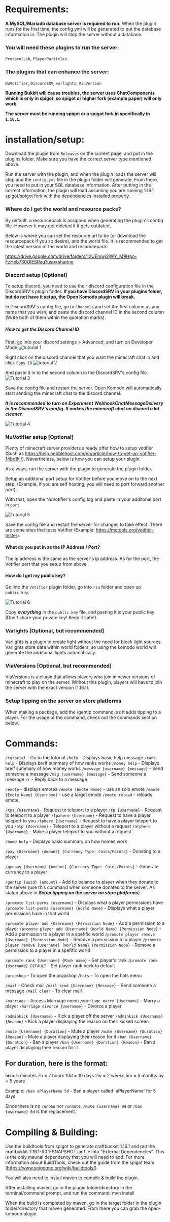 # Requirements:
**A MySQL/Mariadb database server is required to run.** When the plugin runs for the first time, the config.yml will be generated to put the database information in. The plugin will stop the server without a database.

### You will need these plugins to run the server:
`ProtocolLib`, `PlayerParticles`

### The plugins that can enhance the server:
`NuVotifier`, `DiscordSRV`, `varlights`, `ViaVersion`

**Running Bukkit will cause troubles, the server uses ChatComponents which is only in spigot, so spigot or higher fork (example paper) will only work.**

**The server must be running spigot or a spigot fork in specifically in `1.16.1`.**

# installation/setup:
Download the plugin from `Releases` on the current page, and put in the plugins folder. Make sure you have the correct server type mentioned above.

Run the server with the plugin, and when the plugin loads the server will stop and the `config.yml` file in the plugin folder will generate. From there, you need to put in your SQL database information. After putting in the correct information, the plugin will load assuming you are running 1.16.1 spigot/spigot fork with the dependencies installed properly.

### Where do I get the world and resource packs?
By default, a resourcepack is assigned when generating the plugin's config file. However it may get deleted if it gets outdated.

Below is where you can set the resource url to be (or download the resourcepack if you so desire), and the world file. It is recommended to get the latest version of the world and resourcepack:

https://drive.google.com/drive/folders/12UEmwj2jWY_M9Hpp-FzHeb730OIESRaq?usp=sharing

### Discord setup [Optional]
To setup discord, you need to use their discord configuration file in the DiscordSRV's plugin folder. **If you have DiscordSRV in your plugins folder, but do not have it setup, the Open Komodo plugin will break.**

In DiscordSRV's config file, go to `Channels` and set the first column as any name that you wish, and paste the discord channel ID in the second column (Write both of them within the quotation marks).

##### How to get the Discord Channel ID
First, go into your discord settings > Advanced, and turn on Developer Mode
![tutorial 1](https://i.imgur.com/G3uCjuC.png)

Right click on the discord channel that you want the minecraft chat in and click `Copy ID`
![tutorial 2](https://i.imgur.com/kCgxfH1.png)

And paste it in to the second column in the DiscordSRV's config file.
![Tutorial 3](https://i.imgur.com/xkRN9GY.png)

Save the config file and restart the server. Open Komodo will automatically start sending the minecraft chat to the discord channel.

_**It is recommended to turn on Experiment WebhookChatMessageDelivery in the DiscordSRV's config. It makes the minecraft chat on discord a lot cleaner.**_

![Tutorial 4](https://i.imgur.com/spuvMbo.png)

### NuVotifier setup [Optional]
Plenty of minecraft server providers already offer how to setup votifier (Such as https://help.pebblehost.com/en/article/how-to-set-up-votifier-14bx1hi/). Nevertheless, below is how you can setup your plugin.

As always, run the server with the plugin to generate the plugin folder.

Setup an additonal port setup for Votifier before you move on to the next step. (Example, if you are self hosting, you will need to port forward another port).

With that, open the NuVotifier's config log and paste in your additonal port in `port`.

![Tutorial 5](https://i.imgur.com/YX4ZDxm.png)

Save the config file and restart the server for changes to take effect. There are some sites that tests Votifier (Example: https://mctools.org/votifier-tester).

#### What do you put in as the IP Address / Port?
The ip address is the same as the server's ip address. As for the port, the Votifier port that you setup from above.

#### How do I get my public key?

Go into the `Votifier` plugin folder, go into `rsa` folder and open up `public.key`.

![Tutorial 6](https://i.imgur.com/r321CQP.png)

Copy ***everything*** in the `public.key` file, and pasting it is your public key (Don't share your private key! Keep it safe!).

### Varlights [Optional, but recommended]
Varlights is a plugin to create light without the need for block light sources. Varlights store data within world folders, so using the komodo world will generate the additional lights automatically.

### ViaVersions [Optional, but recommended]
ViaVersions is a plugin that allows players who join in newer versions of minecraft to play on the server. Without this plugin, players will have to join the server with the exact version (1.16.1).

### Setup tipping on the server on store platforms
When making a package, add the /gentip command, as it adds tipping to a player. For the usage of the command, check out the commands section below.

# Commands:
 `/tutorial` - Go to the tutorial
`/help` - Displays basic help message
`/rank help` - Displays breif summary of how ranks works
`/money help` - Displays breif summary of how money works
`/message {username} {message}` - Send someone a message
`/msg {username} {message}` - Send someone a message
`/r` - Reply back to a message

`/emote` - displays emotes
`/emote {Emote Name}` - use an solo emote
`/emote {Emote Name} {Username}` - use a target emote
`/emote reload` - reloads emote

`/tpa {Username}` - Request to teleport to a player
`/tp {Username}` - Request to teleport to a player
`/tpahere {Username}` - Request to have a player teleport to you
`/tphere {Username}` - Request to have a player teleport to you
`/atp {Username}` - Teleport to a player without a request
`/atphere {Username}` - Make a player teleport to you without a request

`/home help` - Displays basic summary on how homes work

`/pay {Username} {Amount} {Currency Type: Coins/Points}` - Donating to a player

`/genpay {Username} {Amount} {Currency Type: Coins/Points}` - Generate currency to a player

`/gentip {uuid} {amount}` - Add tip balance to player when they donate to the server (use this command when someone donates to the server. As stated above in ***Setup tipping on the server on store platforms***).

`/promote list-perms {username}` - Displays what a player permissions have
`/promote list-perms {username} {World Name}` - Displays what a player permissions have in that world

`/promote player add {Username} {Permission Node}` - Add a permission to a player
`/promote player add {Username} {World Name} {Permission Node}` - Add a permission to a player in a spefific world
`/promote player remove {Username} {Permission Node}` - Remove a permission to a player
`/promote player remove {Username} {World Name} {Permission Node}` - Remove a permission to a player in a spefific world

`/promote rank {Username} {Rank name}` - Set player's rank
`/promote rank {Username} DEFAULT` - Set player rank back to default

`/propshop` - To open the propshop
`/hats` - To open the hats menu

`/mail` -  Check mail
`/mail send {Username} {Message}` - Send someone a message
`/mail clear` - To clear mail

`/marriage` - Access Marriage menu
`/marriage marry {Username}` - Marry a player
`/marriage divorce {Username}` - Divorce a player

`/adminkick {Username}` - Kick a player off the server
`/adminkick {Username} {Reason}` - Kick a player displaying the reason on their kicked screen

`/mute {Username} {Duration}` - Mute a player
`/mute {Username} {Duration} {Reason}` - Mute a player displaying their reason for it
`/ban {Username} {Duration}` - Ban a player
`/ban {Username} {Duration} {Reason}` - Ban a player displaying their reason for it

## For duration, here is the format:
5**n** = 5 minutes
7h = 7 hours
10d = 10 days
2w = 2 weeks
5m = 5 months
5y = 5 years

Example:
`/ban aPlayerName 5d` - Ban a player called 'aPlayerName' for 5 days

Since there is no `/unban` nor `/unmute`, `/mute {username} 0d` or `/ban {username} 0d` is the replacement.

# Compiling & Building:
Use the buildtools from spigot to generate craftbucket 1.16.1 and put the craftbukkit-1.16.1-R0.1-SNAPSHOT.jar file into "External Dependencies". This is the only maunal dependency that you will need to add. For more information about BuildTools, check out the guide from the spigot team (https://www.spigotmc.org/wiki/buildtools/).

You will also need to install maven to compile & build the plugin.

After installing maven, go in the plugin folder/directory in the terminal/command prompt, and run the command: mvn install

When the build is completed by maven, go in the target folder in the plugin folder/directory that maven generated. From there you can grab the open-komodo plugin.
